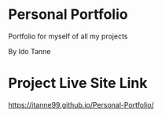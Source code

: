 # Personal Portfolio
Portfolio for myself of all my projects

By Ido Tanne

# Project Live Site Link
https://itanne99.github.io/Personal-Portfolio/
